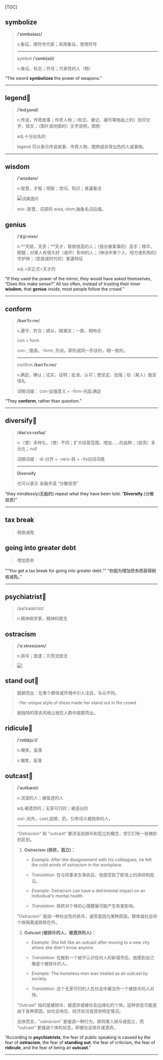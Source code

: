 [TOC]

## symbolize

> **/ˈsɪmbəlaɪz/**
>
> v.象征，用符号代表；采用象征，使用符号
>
> ---
>
> symbol **/ˈsɪmb(ə)l/**
>
> n.象征，标志；符号；代表性的人（物）

“The sword **symbolizes** the power of weapons.”

---

## legend🚩

>**/ˈledʒənd/**
>
>n.传说，传奇故事；传奇人物；（标志、徽记、硬币等物品上的）刻印文字，铭文；（图片或地图的）文字说明，图例
>
>adj.十分出名的
>
>legend 可以表示传说故事、传奇人物、图例或非常出色的人或事物。

---

## wisdom

> **/ˈwɪzdəm/**
>
> n.智慧，才智；明智；学问，知识；普遍看法
>
> ![词条图片](https://ydlunacommon-cdn.nosdn.127.net/e18fe8049dd8a7e2f738170f8eb9c333.jpg?)
>
> wis-,智慧，词源同 wise,-dom,抽象名词后缀。

## genius

> **/ˈdʒiːniəs/**
>
> n.**天赋，天资；**天才，智商很高的人；（擅长做某事的）高手；精华，精髓；对某人有很大好（或坏）影响的人；（神话中某个人、地方或机构的）守护神；（民族或时代的）普遍特征
>
> adj.<非正式>天才的

“If they used the power of the mirror, they would have asked themselves, “Does this make sense?” All too often, instead of trusting their inner **wisdom**, that **genius** inside, most people follow the crowd.”

---

## conform

> **/kənˈfɔːrm/**
>
> v.遵守，符合；顺从，随潮流；一致，相吻合
>
> con + form
>
> con-, 强调。-form, 形状。即形成同一形状的，相一致的。
>
> ---
>
> confirm **/kənˈfɜːrm/**
>
> v.确定，确认；证实，证明；批准，认可；使坚定，加强；给（某人）施坚信礼
>
> 词根词缀： con-加强意义 + -firm-巩固,确定

“They **conform**, rather than question.”

---

## diversify🚩

> **/daɪˈvɜːrsɪfaɪ/**
>
> v.（使）多样化，（使）不同；扩大经营范围，增加……的品种；（投资）多元化；null
>
> 词根词缀： di-分开 + -vers-转 + -ify动词词尾
>
> ---
>
> **Diversify**
>
> 也可以表示 金融术语 “分散投资”

“they mindlessly(无脑的) repeat what they have been told: “**Diversify**.(分散投资)”

---

## tax break

> 税收减免

## going into greater debt

> 增加债务

"“You get a tax break for going into greater debt.”" “你因为增加债务而获得税收减免。”

---

## psychiatrist🚩

> /saɪˈkaɪətrɪst/
>
> n.精神病学家，精神科医生

## ostracism

> **/ˈɑːstrəsɪzəm/**
>
> n.排斥；放逐；贝壳流放法
>
> ![](https://ydlunacommon-cdn.nosdn.127.net/eb2efb336029b9b341537a75a4b5809f.jpg?)

## stand out🚩

> 脱颖而出：在某个群体或环境中引人注目，与众不同。
>
> · Her unique style of dress made her stand out in the crowd.
>
> 她独特的穿衣风格让她在人群中脱颖而出。

## ridicule🚩

> **/ˈrɪdɪkjuːl/**
>
> n.嘲笑，奚落
>
> v.嘲笑，奚落

## outcast🚩

> **/ˈaʊtkæst/**
>
> n.流浪的人；被驱逐的人
>
> adj.被遗弃的；无家可归的；被逐出的
>
> out-,向外，cast,投掷，扔。引申词义被抛弃的人。
>
> ---
>
> "Ostracism" 和 "outcast" 都涉及到排斥和孤立的概念，但它们有一些微妙的区别。
>
> 1. **Ostracism (排挤，孤立)：**
>    - *Example:* After the disagreement with his colleagues, he felt the cold winds of ostracism in the workplace.
>    - *Translation:* 在与同事发生争执后，他感受到了职场上的排挤和孤立。
>
>    - *Example:* Ostracism can have a detrimental impact on an individual's mental health.
>    - *Translation:* 排挤对个体的心理健康可能产生有害影响。
>
> "Ostracism" 强调一种社会性的排斥，通常是因为某种原因，群体或社会将个体隔离或排除在外。
>
> 2. **Outcast (被排斥的人，被遗弃的人)：**
>    - *Example:* She felt like an outcast after moving to a new city where she didn't know anyone.
>    - *Translation:* 在搬到一个她不认识任何人的新城市后，她感到自己像是个被排斥的人。
>
>    - *Example:* The homeless man was treated as an outcast by society.
>    - *Translation:* 这个无家可归的人在社会中被当作一个被排斥的人对待。
>
> "Outcast" 指的是被排斥、被遗弃或被社会边缘化的个体。这种状态可能是由于各种原因，如社会地位、经济状况或其他特定情况。
>
> 总体而言，"ostracism" 更强调一种行为，即将某人排斥或孤立，而 "outcast" 更强调个体的状态，即被社会排斥或遗弃。

“According to **psychiatrists**, the fear of public speaking is caused by the fear of **ostracism**, the fear of **standing out**, the fear of criticism, the fear of **ridicule**, and the fear of being an **outcast**.”

---